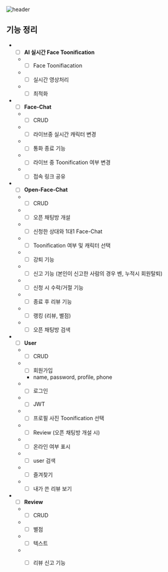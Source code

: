 ![header](https://capsule-render.vercel.app/api?type=waving&color=26BB98&fontColor=auto&height=300&section=header&text=O-Talk&fontSize=90&fontAlignY=38&animation=twinkling&desc=AI-Filter%20Face%20Chat%20Service%20with%20Animation%20Character&descSize=22)  

## 기능 정리
- - [ ] **AI 실시간 Face Toonification**
  - - [ ] Face Toonifiacation
  - - [ ] 실시간 영상처리
  - - [ ] 최적화
- - [ ] **Face-Chat**
  - - [ ] CRUD
  - - [ ] 라이브중 실시간 캐릭터 변경
  - - [ ] 통화 종료 기능
  - - [ ] 라이브 중 Toonification 여부 변경
  - - [ ] 접속 링크 공유
- - [ ] **Open-Face-Chat**
  - - [ ] CRUD
  - - [ ] 오픈 채팅방 개설 
  - - [ ] 신청한 상대와 1대1 Face-Chat
  - - [ ] Toonification 여부 및 캐릭터 선택
  - - [ ] 강퇴 기능
  - - [ ] 신고 기능 (본인이 신고한 사람의 경우 벤, 누적시 회원탈퇴)
  - - [ ] 신청 시 수락/거절 기능
  - - [ ] 종료 후 리뷰 기능
  - - [ ] 랭킹 (리뷰, 별점)
  - - [ ] 오픈 채팅방 검색 
- - [ ] **User**
  - - [ ] CRUD
  - - [ ] 회원가입
    - name, password, profile, phone
  - - [ ] 로그인
  - - [ ] JWT
  - - [ ] 프로필 사진 Toonification 선택
  - - [ ] Review (오픈 채팅방 개설 시)
  - - [ ] 온라인 여부 표시
  - - [ ] user 검색
  - - [ ] 즐겨찾기
  - - [ ] 내가 쓴 리뷰 보기
- - [ ] **Review**
  - - [ ] CRUD
  - - [ ] 별점
  - - [ ] 텍스트
  - - [ ] 리뷰 신고 기능

